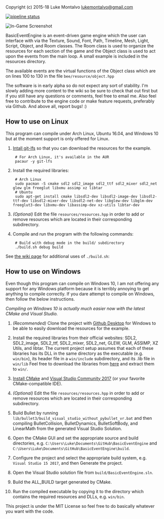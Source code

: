 Copyright (c) 2015-18 Luke Montalvo <lukemontalvo@gmail.com>

[![pipeline status](https://gitlab.com/piluke/BasicEventEngine/badges/master/pipeline.svg)](https://gitlab.com/piluke/BasicEventEngine/commits/master)

![In-Game Screenshot](https://github.com/piluke/BasicEventEngine/raw/master/screenshot.png)

BasicEventEngine is an event-driven game engine which the user can interface
with via the Texture, Sound, Font, Path, Timeline, Mesh, Light, Script, Object,
and Room classes. The Room class is used to organize the resources for each
section of the game and the Object class is used to act upon the events from
the main loop. A small example is included in the resources directory.

The available events are the virtual functions of the Object class which are on
lines 100 to 130 in the file ``bee/resource/object.hpp``

The software is in early alpha so do not expect any sort of stability. I'm
slowly adding more content to the wiki so be sure to check that out first but
if you still have any questions or comments, feel free to email me. Also feel
free to contribute to the engine code or make feature requests, preferably via
Github. And above all, report bugs! :)

## How to use on Linux

This program can compile under Arch Linux, Ubuntu 16.04, and Windows 10 but at
the moment support is only offered for Linux.

1. [Intall git-lfs][1] so that you can download the resources for the example.

        # For Arch Linux, it's available in the AUR
        pacaur -y git-lfs

2. Install the required libraries:

        # Arch Linux
        sudo pacman -S cmake sdl2 sdl2_image sdl2_ttf sdl2_mixer sdl2_net glew glm freeglut libxmu assimp xz libtar
        # Ubuntu
        sudo apt-get install cmake libsdl2-dev libsdl2-image-dev libsdl2-ttf-dev libsdl2-mixer-dev libsdl2-net-dev libglew-dev libglm-dev freeglut3-dev libxmu-dev libassimp-dev xz-utils libtar-dev

3. *(Optional)* Edit the file ``resources/resources.hpp`` in order to add or remove resources which are located in their corresponding subdirectory.

4. Compile and run the program with the following commands:

        # Build with debug mode in the build/ subdirectory
        ./build.sh debug build

See [the wiki page][2] for additional uses of `./build.sh`:

## How to use on Windows

Even though this program can compile on Windows 10, I am not offering any
support for any Windows platform because it is terribly annoying to get
anything to compile correctly. If you dare attempt to compile on Windows, then
follow the below instructions.

*Compiling on Windows 10 is actually much easier now with the latest CMake and Visual Studio.*

1. *(Recommended)* Clone the project with [Github Desktop][3] for Windows to be
able to easily download the resources for the example.

2. Install the required libraries from their official websites: SDL2,
SDL2_image, SDL2_ttf, SDL2_mixer, SDL2_net, GLEW, GLM, ASSIMP, XZ Utils, and
libtar. The current project setup assumes that each of these libraries has its
DLL in the same directory as the executable (e.g. ``win/bin``), its header file
in a ``win/include`` subdirectory, and its .lib file in ``win/lib`` Feel free
to download the libraries from [here][4] and extract them to ``win/``.

3. [Install CMake][5] and [Visual Studio Community 2017][6] (or your favorite
CMake-compatible IDE).

4. *(Optional)* Edit the file ``resources/resources.hpp`` in order to add or
remove resources which are located in their corresponding subdirectory.

5. Build Bullet by running
``lib/bullet3/build_visual_studio_without_pybullet_vr.bat`` and then compiling
BulletCollision, BulletDynamics, BulletSoftBody, and LinearMath from the
generated Visual Studio Solution.

6. Open the CMake GUI and set the appropriate source and build directories,
e.g. ``C:\Users\Luke\Documents\GitHub\BasicEventEngine`` and
``C:\Users\Luke\Documents\GitHub\BasicEventEngine\build``.

7. Configure the project and select the appropriate build system, e.g.
``Visual Studio 15 2017``, and then Generate the project.

8. Open the Visual Studio solution file from ``build/BasicEventEngine.sln``.

9. Build the ALL_BUILD target generated by CMake.

10. Run the compiled executable by copying it to the directory which contains
the required resources and DLLs, e.g. ``win/bin``.

This project is under the MIT License so feel free to do basically whatever you
want with the code.

[1]: https://git-lfs.github.com/                               "Git LFS instructions"
[2]: https://github.com/piluke/BasicEventEngine/wiki/build.sh  "BEE Wiki for build.sh"
[3]: https://desktop.github.com/                               "Github Desktop for Windows"
[4]: https://lukemontalvo.us/BasicEventEngine/win.zip          "Windows Library Files"
[5]: https://cmake.org/download/                               "CMake"
[6]: https://www.visualstudio.com/                             "Visual Studio"

